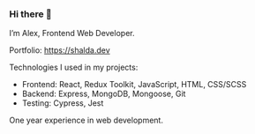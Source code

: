 ### Hi there 👋

I’m Alex, Frontend Web Developer.

Portfolio: https://shalda.dev

Technologies I used in my projects:
* Frontend: React, Redux Toolkit, JavaScript, HTML, CSS/SCSS
* Backend: Express, MongoDB, Mongoose, Git
* Testing: Cypress, Jest

One year experience in web development.
